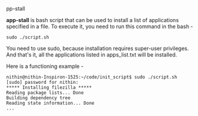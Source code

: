 pp-stall


**app-stall** is bash script that can be used to install a list of applications specified in a file.
To execute it, you need to run this command in the bash -

```
sudo ./script.sh
```

You need to use sudo, because installation requires super-user privileges.
And that's it, all the applications listed in apps_list.txt will be installed.

Here is a functioning example -
```
nithin@nithin-Inspiron-1525:~/code/init_script$ sudo ./script.sh
[sudo] password for nithin:
***** Installing filezilla *****
Reading package lists... Done
Building dependency tree
Reading state information... Done
...
```

